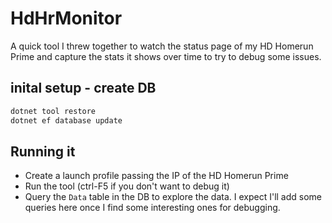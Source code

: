 # HdHrMonitor

A quick tool I threw together to watch the status page of my HD Homerun Prime and capture the stats it shows over time to try to debug some issues.

## inital setup - create DB

```sh
dotnet tool restore
dotnet ef database update
```

## Running it

- Create a launch profile passing the IP of the HD Homerun Prime
- Run the tool (ctrl-F5 if you don't want to debug it)
- Query the `Data` table in the DB to explore the data.  I expect I'll add some queries here once I find some interesting ones for debugging.
